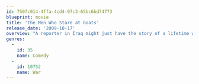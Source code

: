```yaml
---
id: 750fc014-4ffa-4cd4-97c3-65bc6bd74773
blueprint: movie
title: 'The Men Who Stare at Goats'
release_date: '2009-10-17'
overview: "A reporter in Iraq might just have the story of a lifetime when he meets Lyn Cassady, a guy who claims to be a former member of the U.S. Army's New Earth Army, a unit that employs paranormal powers in their missions."
genres:
  -
    id: 35
    name: Comedy
  -
    id: 10752
    name: War
---
```

